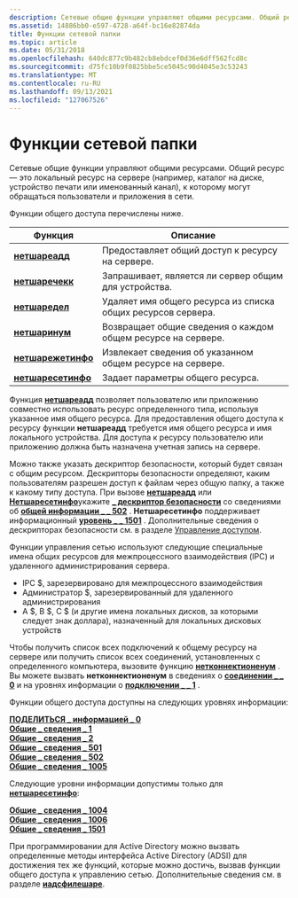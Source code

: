 ```yaml
---
description: Сетевые общие функции управляют общими ресурсами. Общий ресурс — это локальный ресурс на сервере (например, каталог на диске, устройство печати или именованный канал), к которому могут обращаться пользователи и приложения в сети.
ms.assetid: 14886bb0-e597-4728-a64f-bc16e82874da
title: Функции сетевой папки
ms.topic: article
ms.date: 05/31/2018
ms.openlocfilehash: 640dc877c9b482cb8ebdcef0d36e6dff562fcd8c
ms.sourcegitcommit: d75fc10b9f0825bbe5ce5045c90d4045e3c53243
ms.translationtype: MT
ms.contentlocale: ru-RU
ms.lasthandoff: 09/13/2021
ms.locfileid: "127067526"
---
```

# <a name="network-share-functions"></a>Функции сетевой папки

Сетевые общие функции управляют общими ресурсами. Общий ресурс — это локальный ресурс на сервере (например, каталог на диске, устройство печати или именованный канал), к которому могут обращаться пользователи и приложения в сети.

Функции общего доступа перечислены ниже.



| Функция                                   | Описание                                                          |
|--------------------------------------------|----------------------------------------------------------------------|
| [**нетшареадд**](/windows/desktop/api/Lmshare/nf-lmshare-netshareadd)         | Предоставляет общий доступ к ресурсу на сервере.                                       |
| [**нетшаречекк**](/windows/desktop/api/Lmshare/nf-lmshare-netsharecheck)     | Запрашивает, является ли сервер общим для устройства.                        |
| [**нетшаредел**](/windows/desktop/api/Lmshare/nf-lmshare-netsharedel)         | Удаляет имя общего ресурса из списка общих ресурсов сервера.       |
| [**нетшаринум**](/windows/desktop/api/Lmshare/nf-lmshare-netshareenum)       | Возвращает общие сведения о каждом общем ресурсе на сервере.  |
| [**нетшарежетинфо**](/windows/desktop/api/Lmshare/nf-lmshare-netsharegetinfo) | Извлекает сведения об указанном общем ресурсе на сервере. |
| [**нетшаресетинфо**](/windows/desktop/api/Lmshare/nf-lmshare-netsharesetinfo) | Задает параметры общего ресурса.                                 |



 

Функция [**нетшареадд**](/windows/desktop/api/Lmshare/nf-lmshare-netshareadd) позволяет пользователю или приложению совместно использовать ресурс определенного типа, используя указанное имя общего ресурса. Для предоставления общего доступа к ресурсу функции **нетшареадд** требуется имя общего ресурса и имя локального устройства. Для доступа к ресурсу пользователю или приложению должна быть назначена учетная запись на сервере.

Можно также указать дескриптор безопасности, который будет связан с общим ресурсом. Дескрипторы безопасности определяют, каким пользователям разрешен доступ к файлам через общую папку, а также к какому типу доступа. При вызове [**нетшареадд**](/windows/desktop/api/Lmshare/nf-lmshare-netshareadd) или [**Нетшаресетинфо**](/windows/desktop/api/Lmshare/nf-lmshare-netsharesetinfo)укажите [**\_ дескриптор безопасности**](/windows/desktop/api/winnt/ns-winnt-security_descriptor) со сведениями об [**общей информации \_ \_ 502**](/windows/desktop/api/Lmshare/ns-lmshare-share_info_502) . **Нетшаресетинфо** поддерживает информационный [**уровень \_ \_ 1501**](/windows/desktop/api/Lmshare/ns-lmshare-share_info_1501) . Дополнительные сведения о дескрипторах безопасности см. в разделе [Управление доступом](/windows/desktop/SecAuthZ/access-control).

Функции управления сетью используют следующие специальные имена общих ресурсов для межпроцессного взаимодействия (IPC) и удаленного администрирования сервера.

-   IPC $, зарезервировано для межпроцессного взаимодействия
-   Администратор $, зарезервированный для удаленного администрирования
-   A $, B $, C $ (и другие имена локальных дисков, за которыми следует знак доллара), назначенный для локальных дисковых устройств

Чтобы получить список всех подключений к общему ресурсу на сервере или получить список всех соединений, установленных с определенного компьютера, вызовите функцию [**нетконнектионенум**](/windows/desktop/api/Lmshare/nf-lmshare-netconnectionenum) . Вы можете вызвать **нетконнектионенум** в сведениях о [**соединении \_ \_ 0**](/windows/desktop/api/Lmshare/ns-lmshare-connection_info_0) и на уровнях информации о [**подключении \_ \_ 1**](/windows/desktop/api/Lmshare/ns-lmshare-connection_info_1) .

Функции общего доступа доступны на следующих уровнях информации:

<dl>

[**ПОДЕЛИТЬСЯ \_ информацией \_ 0**](/windows/desktop/api/Lmshare/ns-lmshare-share_info_0)  
[**Общие \_ сведения \_ 1**](/windows/desktop/api/Lmshare/ns-lmshare-share_info_1)  
[**Общие \_ сведения \_ 2**](/windows/desktop/api/Lmshare/ns-lmshare-share_info_2)  
[**Общие \_ сведения \_ 501**](/windows/desktop/api/Lmshare/ns-lmshare-share_info_501)  
[**Общие \_ сведения \_ 502**](/windows/desktop/api/Lmshare/ns-lmshare-share_info_502)  
[**Общие \_ сведения \_ 1005**](/windows/desktop/api/Lmshare/ns-lmshare-share_info_1005)  
</dl>

Следующие уровни информации допустимы только для [**нетшаресетинфо**](/windows/desktop/api/Lmshare/nf-lmshare-netsharesetinfo):

<dl>

[**Общие \_ сведения \_ 1004**](/windows/desktop/api/Lmshare/ns-lmshare-share_info_1004)  
[**Общие \_ сведения \_ 1006**](/windows/desktop/api/Lmshare/ns-lmshare-share_info_1006)  
[**Общие \_ сведения \_ 1501**](/windows/desktop/api/Lmshare/ns-lmshare-share_info_1501)  
</dl>

При программировании для Active Directory можно вызвать определенные методы интерфейса Active Directory (ADSI) для достижения тех же функций, которые можно достичь, вызвав функции общего доступа к управлению сетью. Дополнительные сведения см. в разделе [**иадсфилешаре**](/windows/desktop/api/iads/nn-iads-iadsfileshare).

 

 

